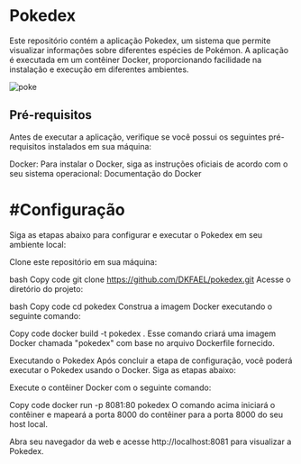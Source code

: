 # Pokedex
Este repositório contém a aplicação Pokedex, um sistema que permite visualizar informações sobre diferentes espécies de Pokémon. A aplicação é executada em um contêiner Docker, proporcionando facilidade na instalação e execução em diferentes ambientes.

![poke](https://github.com/DKFAEL/pokedex/assets/113553773/43b37479-8d1e-424d-8673-fb92a7441efe)


## Pré-requisitos
Antes de executar a aplicação, verifique se você possui os seguintes pré-requisitos instalados em sua máquina:

Docker: Para instalar o Docker, siga as instruções oficiais de acordo com o seu sistema operacional: Documentação do Docker
# #Configuração
Siga as etapas abaixo para configurar e executar o Pokedex em seu ambiente local:

Clone este repositório em sua máquina:

bash
Copy code
git clone https://github.com/DKFAEL/pokedex.git
Acesse o diretório do projeto:

bash
Copy code
cd pokedex
Construa a imagem Docker executando o seguinte comando:

Copy code
docker build -t pokedex .
Esse comando criará uma imagem Docker chamada "pokedex" com base no arquivo Dockerfile fornecido.

Executando o Pokedex
Após concluir a etapa de configuração, você poderá executar o Pokedex usando o Docker. Siga as etapas abaixo:

Execute o contêiner Docker com o seguinte comando:

Copy code
docker run -p 8081:80 pokedex
O comando acima iniciará o contêiner e mapeará a porta 8000 do contêiner para a porta 8000 do seu host local.

Abra seu navegador da web e acesse http://localhost:8081 para visualizar a Pokedex.
